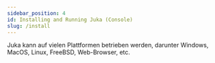 ```yaml
---
sidebar_position: 4
id: Installing and Running Juka (Console)
slug: /install
---
```


Juka kann auf vielen Plattformen betrieben werden, darunter Windows, MacOS, Linux, FreeBSD, Web-Browser, etc.